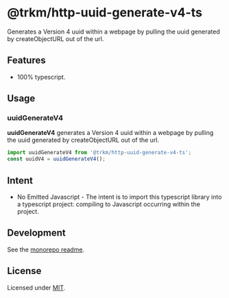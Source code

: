 # **@trkm/http-uuid-generate-v4-ts**

Generates a Version 4 uuid within a webpage by pulling the uuid generated by createObjectURL out of the url.

## Features

* 100% typescript.

## Usage

### uuidGenerateV4

**uuidGenerateV4** generates a Version 4 uuid within a webpage by pulling the uuid generated by createObjectURL out of the url.

```typescript
import uuidGenerateV4 from '@trkm/http-uuid-generate-v4-ts';
const uuidV4 = uuidGenerateV4();
```

## Intent

* No Emitted Javascript - The intent is to import this typescript library into a typescript project: compiling to Javascript occurring within the project.

## Development

See the [monorepo readme](https://www.github.com/erichosick/trkm).

## License

Licensed under [MIT](./LICENSE.md).
